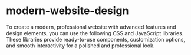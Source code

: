 # modern-website-design
To create a modern, professional website with advanced features and design elements, you can use the following CSS and JavaScript libraries. These libraries provide ready-to-use components, customization options, and smooth interactivity for a polished and professional look.
